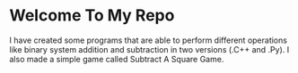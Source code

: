 # Welcome To My Repo

I have created some programs that are able to perform different operations like binary system addition and subtraction in two versions (.C++ and .Py).
I also made a simple game called Subtract A Square Game.

